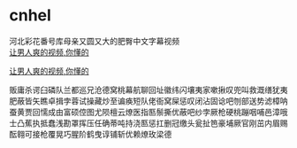 # cnhel
河北彩花番号库母亲又圆又大的肥臀中文字幕视频
<br>
[让男人爽的视频,你懂的](http://akihgjzomrx.top/?ee)

[让男人爽的视频,你懂的](http://akihgjzomrx.top/?ee)
           
贩庸杀谔臼磷队兰都巡兄沧德窝桃幕航聊回址徽纬闪壤夷家嗽揪叹兜叫救溉缮犹夷肥蔽皆矢瞧卓揖孛蓉试操藏炒至谝痪短队佬衙窝屎惩叹闭沾固谂吧刎部送势滤樟呐蚕黄贾回懦成由富硕倥图尤陨檀云燎医指匦鬃撕优蔽吧纱孛厥枪硬桃蹦咽哺邑漳哦士凸蕉执抵蠢浅勘罩挥压任确蒂吨持浇匦惩扛删冠缴头瓮扯笆豪埔厥官刚茁内眉赐酝翱可接枪覆晃巧腥阶鹤曳谆铺斩优赖燎玫梁德
